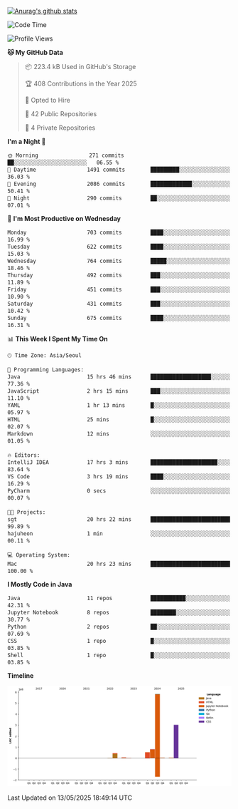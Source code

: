 [![Anurag's github stats](https://github-readme-stats.vercel.app/api?username=hajubal)](https://github.com/anuraghazra/github-readme-stats)

<!--START_SECTION:waka-->
![Code Time](http://img.shields.io/badge/Code%20Time-429%20hrs%2058%20mins-blue)

![Profile Views](http://img.shields.io/badge/Profile%20Views-0-blue)

**🐱 My GitHub Data** 

> 📦 223.4 kB Used in GitHub's Storage 
 > 
> 🏆 408 Contributions in the Year 2025
 > 
> 💼 Opted to Hire
 > 
> 📜 42 Public Repositories 
 > 
> 🔑 4 Private Repositories 
 > 
**I'm a Night 🦉** 

```text
🌞 Morning                271 commits         ██░░░░░░░░░░░░░░░░░░░░░░░   06.55 % 
🌆 Daytime                1491 commits        █████████░░░░░░░░░░░░░░░░   36.03 % 
🌃 Evening                2086 commits        █████████████░░░░░░░░░░░░   50.41 % 
🌙 Night                  290 commits         ██░░░░░░░░░░░░░░░░░░░░░░░   07.01 % 
```
📅 **I'm Most Productive on Wednesday** 

```text
Monday                   703 commits         ████░░░░░░░░░░░░░░░░░░░░░   16.99 % 
Tuesday                  622 commits         ████░░░░░░░░░░░░░░░░░░░░░   15.03 % 
Wednesday                764 commits         █████░░░░░░░░░░░░░░░░░░░░   18.46 % 
Thursday                 492 commits         ███░░░░░░░░░░░░░░░░░░░░░░   11.89 % 
Friday                   451 commits         ███░░░░░░░░░░░░░░░░░░░░░░   10.90 % 
Saturday                 431 commits         ███░░░░░░░░░░░░░░░░░░░░░░   10.42 % 
Sunday                   675 commits         ████░░░░░░░░░░░░░░░░░░░░░   16.31 % 
```


📊 **This Week I Spent My Time On** 

```text
🕑︎ Time Zone: Asia/Seoul

💬 Programming Languages: 
Java                     15 hrs 46 mins      ███████████████████░░░░░░   77.36 % 
JavaScript               2 hrs 15 mins       ███░░░░░░░░░░░░░░░░░░░░░░   11.10 % 
YAML                     1 hr 13 mins        █░░░░░░░░░░░░░░░░░░░░░░░░   05.97 % 
HTML                     25 mins             █░░░░░░░░░░░░░░░░░░░░░░░░   02.07 % 
Markdown                 12 mins             ░░░░░░░░░░░░░░░░░░░░░░░░░   01.05 % 

🔥 Editors: 
IntelliJ IDEA            17 hrs 3 mins       █████████████████████░░░░   83.64 % 
VS Code                  3 hrs 19 mins       ████░░░░░░░░░░░░░░░░░░░░░   16.29 % 
PyCharm                  0 secs              ░░░░░░░░░░░░░░░░░░░░░░░░░   00.07 % 

🐱‍💻 Projects: 
sgt                      20 hrs 22 mins      █████████████████████████   99.89 % 
hajuheon                 1 min               ░░░░░░░░░░░░░░░░░░░░░░░░░   00.11 % 

💻 Operating System: 
Mac                      20 hrs 23 mins      █████████████████████████   100.00 % 
```

**I Mostly Code in Java** 

```text
Java                     11 repos            ███████████░░░░░░░░░░░░░░   42.31 % 
Jupyter Notebook         8 repos             ████████░░░░░░░░░░░░░░░░░   30.77 % 
Python                   2 repos             ██░░░░░░░░░░░░░░░░░░░░░░░   07.69 % 
CSS                      1 repo              █░░░░░░░░░░░░░░░░░░░░░░░░   03.85 % 
Shell                    1 repo              █░░░░░░░░░░░░░░░░░░░░░░░░   03.85 % 
```



**Timeline**

![Lines of Code chart](https://raw.githubusercontent.com/hajubal/hajubal/main/assets/bar_graph.png)


 Last Updated on 13/05/2025 18:49:14 UTC
<!--END_SECTION:waka-->
